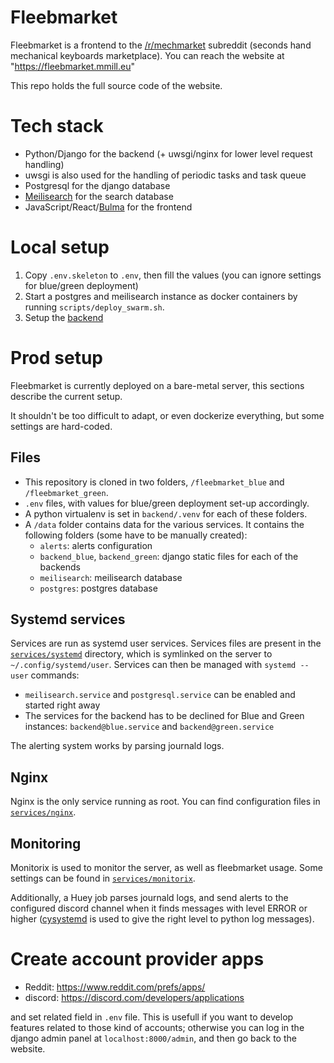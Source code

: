 # Fleebmarket

Fleebmarket is a frontend to the [/r/mechmarket](https://reddit.com/r/mechmarket) subreddit (seconds hand mechanical keyboards marketplace). You can reach the website at "https://fleebmarket.mmill.eu"

This repo holds the full source code of the  website.

# Tech stack

- Python/Django for the backend (+ uwsgi/nginx for lower level request handling)
- uwsgi is also used for the handling of periodic tasks and task queue
- Postgresql for the django database
- [Meilisearch](https://github.com/meilisearch/meilisearch) for the search database
- JavaScript/React/[Bulma](https://bulma.io/) for the frontend

# Local setup

1. Copy `.env.skeleton` to `.env`, then fill the values (you can ignore settings for blue/green deployment)
2. Start a postgres and meilisearch instance as docker containers by running `scripts/deploy_swarm.sh`.
3. Setup the [backend](./backend)
   
# Prod setup

Fleebmarket is currently deployed on a bare-metal server, this sections describe the current setup.

It shouldn't be too difficult to adapt, or even dockerize everything, but some settings are hard-coded.

## Files

- This repository is cloned in two folders, `/fleebmarket_blue` and `/fleebmarket_green`. 
- `.env` files, with values for blue/green deployment set-up accordingly.
- A python virtualenv is set in `backend/.venv` for each of these folders.
- A `/data` folder contains data for the various services. It contains the following folders (some have to be manually created):
  - `alerts`: alerts configuration
  - `backend_blue`, `backend_green`: django static files for each of the backends
  - `meilisearch`: meilisearch database
  - `postgres`: postgres database

## Systemd services

Services are run as systemd user services. Services files are present in the [`services/systemd`](services/systemd) directory, which is symlinked on the server to `~/.config/systemd/user`. Services can then be managed with `systemd --user` commands:

- `meilisearch.service` and `postgresql.service` can be enabled and started right away
- The services for the backend has to be declined for Blue and Green instances: `backend@blue.service` and `backend@green.service`

The alerting system works by parsing journald logs.

## Nginx

Nginx is the only service running as root. You can find configuration files in [`services/nginx`](services/nginx).

## Monitoring

Monitorix is used to monitor the server, as well as fleebmarket usage. Some settings can be found in [`services/monitorix`](services/monitorix).

Additionally, a Huey job parses journald logs, and send alerts to the configured discord channel when it finds messages with level ERROR or higher ([cysystemd](https://github.com/mosquito/cysystemd) is used to give the right level to python log messages).


# Create account provider apps

 * Reddit: https://www.reddit.com/prefs/apps/
 * discord: https://discord.com/developers/applications
 
and set related field in `.env` file. This is usefull if you want to develop features related to those kind of accounts; otherwise you can log in the django admin panel at `localhost:8000/admin`, and then go back to the website.
